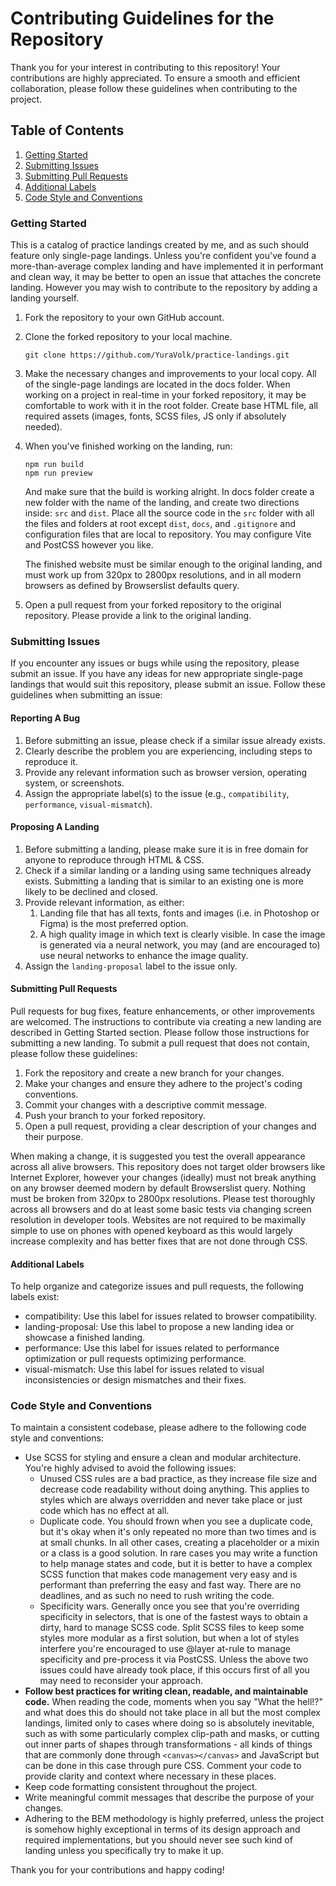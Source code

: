 # Contributing Guidelines for the Repository

Thank you for your interest in contributing to this repository! Your contributions are highly appreciated. To ensure a smooth and efficient collaboration, please follow these guidelines when contributing to the project.

## Table of Contents
1. [Getting Started](#getting-started)
2. [Submitting Issues](#submitting-issues)
3. [Submitting Pull Requests](#submitting-pull-requests)
4. [Additional Labels](#additional-labels)
5. [Code Style and Conventions](#code-style-and-conventions)

### Getting Started <a name="getting-started"></a>
This is a catalog of practice landings created by me, and as such should feature only single-page landings.
Unless you're confident you've found a more-than-average complex landing and have implemented it in performant and clean way, it may be better to open an issue that attaches the concrete landing. However you may wish to contribute to the repository by adding a landing yourself.

1. Fork the repository to your own GitHub account.
2. Clone the forked repository to your local machine.
    ```
    git clone https://github.com/YuraVolk/practice-landings.git
    ```
3. Make the necessary changes and improvements to your local copy. All of the single-page landings are located in the docs folder. When working on a project in real-time in your forked repository, it may be comfortable to work with it in the root folder. Create base HTML file, all required assets (images, fonts, SCSS files, JS only if absolutely needed).
4. When you've finished working on the landing, run:
    ```
    npm run build
    npm run preview
    ```
    And make sure that the build is working alright. In docs folder create a new folder with the name of the landing, and create two directions inside: ``src`` and ``dist``. Place all the source code in the ``src`` folder with all the files and folders at root except ``dist``, ``docs``, and ``.gitignore`` and configuration files that are local to repository. You may configure Vite and PostCSS however you like.

    The finished website must be similar enough to the original landing, and must work up from 320px to 2800px resolutions, and in all modern browsers as defined by Browserslist defaults query.
5. Open a pull request from your forked repository to the original repository. Please provide a link to the original landing.

### Submitting Issues <a name="submitting-issues"></a>
If you encounter any issues or bugs while using the repository, please submit an issue.
If you have any ideas for new appropriate single-page landings that would suit this repository, please submit an issue.
Follow these guidelines when submitting an issue:

#### Reporting A Bug
1. Before submitting an issue, please check if a similar issue already exists.
2. Clearly describe the problem you are experiencing, including steps to reproduce it.
3. Provide any relevant information such as browser version, operating system, or screenshots.
4. Assign the appropriate label(s) to the issue (e.g., ``compatibility``, ``performance``, ``visual-mismatch``).

#### Proposing A Landing
1. Before submitting a landing, please make sure it is in free domain for anyone to reproduce through HTML & CSS.
2. Check if a similar landing or a landing using same techniques already exists. Submitting a landing that is similar to an existing one is more likely to be declined and closed.
3. Provide relevant information, as either:
    1. Landing file that has all texts, fonts and images (i.e. in Photoshop or Figma) is the most preferred option.
    2. A high quality image in which text is clearly visible. In case the image is generated via a neural network, you may (and are encouraged to) use neural networks to enhance the image quality.
4. Assign the ``landing-proposal`` label to the issue only.

#### Submitting Pull Requests <a name="submitting-pull-requests"></a>
Pull requests for bug fixes, feature enhancements, or other improvements are welcomed. The instructions to contribute via creating a new landing are described in Getting Started section. Please follow those instructions for submitting a new landing. To submit a pull request that does not contain, please follow these guidelines:

1. Fork the repository and create a new branch for your changes.
2. Make your changes and ensure they adhere to the project's coding conventions.
3. Commit your changes with a descriptive commit message.
4. Push your branch to your forked repository.
5. Open a pull request, providing a clear description of your changes and their purpose.

When making a change, it is suggested you test the overall appearance across all alive browsers. This repository does not target older browsers like Internet Explorer, however your changes (ideally) must not break anything on any browser deemed modern by default Browserslist query. Nothing must be broken from 320px to 2800px resolutions. Please test thoroughly across all browsers and do at least some basic tests via changing screen resolution in developer tools. Websites are not required to be maximally simple to use on phones with opened keyboard as this would largely increase complexity and has better fixes that are not done through CSS.

#### Additional Labels <a name="additional-labels"></a>
To help organize and categorize issues and pull requests, the following labels exist:

* compatibility: Use this label for issues related to browser compatibility.
* landing-proposal: Use this label to propose a new landing idea or showcase a finished landing.
* performance: Use this label for issues related to performance optimization or pull requests optimizing performance.
* visual-mismatch: Use this label for issues related to visual inconsistencies or design mismatches and their fixes.

### Code Style and Conventions <a name="code-style-and-conventions"></a>
To maintain a consistent codebase, please adhere to the following code style and conventions:

* Use SCSS for styling and ensure a clean and modular architecture. You're highly advised to avoid the following issues:
    * Unused CSS rules are a bad practice, as they increase file size and decrease code readability without doing anything. This applies to styles which are always overridden and never take place or just code which has no effect at all.
    * Duplicate code. You should frown when you see a duplicate code, but it's okay when it's only repeated no more than two times and is at small chunks. In all other cases, creating a placeholder or a mixin or a class is a good solution. In rare cases you may write a function to help manage states and code, but it is better to have a complex SCSS function that makes code management very easy and is performant than preferring the easy and fast way. There are no deadlines, and as such no need to rush writing the code.
    * Specificity wars. Generally once you see that you're overriding specificity in selectors, that is one of the fastest ways to obtain a dirty, hard to manage SCSS code. Split SCSS files to keep some styles more modular as a first solution, but when a lot of styles interfere you're encouraged to use @layer at-rule to manage specificity and pre-process it via PostCSS. Unless the above two issues could have already took place, if this occurs first of all you may need to reconsider your approach.
* **Follow best practices for writing clean, readable, and maintainable code.** When reading the code, moments when you say "What the hell!?" and what does this do should not take place in all but the most complex landings, limited only to cases where doing so is absolutely inevitable, such as with some particularly complex clip-path and masks, or cutting out inner parts of shapes through transformations - all kinds of things that are commonly done through ``<canvas></canvas>`` and JavaScript but can be done in this case through pure CSS. Comment your code to provide clarity and context where necessary in these places.
* Keep code formatting consistent throughout the project.
* Write meaningful commit messages that describe the purpose of your changes.
* Adhering to the BEM methodology is highly preferred, unless the project is somehow highly exceptional in terms of its design approach and required implementations, but you should never see such kind of landing unless you specifically try to make it up.

Thank you for your contributions and happy coding!
